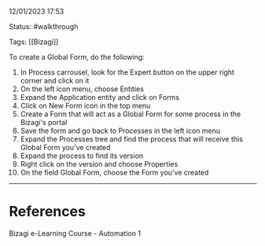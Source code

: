 12/01/2023 17:53

Status: #walkthrough 

Tags: [[Bizagi]]

To create a Global Form, do the following:

1. In Process carrousel, look for the Expert button on the upper right corner and click on it
2. On the left icon menu, choose Entities
3. Expand the Application entity and click on Forms
4. Click on New Form icon in the top menu
5. Create a Form that will act as a Global Form for some process in the Bizagi's portal
6. Save the form and go back to Processes in the left icon menu
7. Expand the Processes tree and find the process that will receive this Global Form you've created
8. Expand the process to find its version
9. Right click on the version and choose Properties
10. On the field Global Form, choose the Form you've created

---
# References

Bizagi e-Learning Course - Automation 1